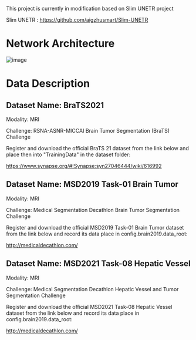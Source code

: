 This project is currently in modification based on Slim UNETR project

Slim UNETR : https://github.com/aigzhusmart/Slim-UNETR
# Network Architecture
![image](https://github.com/user-attachments/assets/f96934d6-52a5-4624-9bd0-73e5ba608102)
# Data Description
## Dataset Name: BraTS2021

Modality: MRI

Challenge: RSNA-ASNR-MICCAI Brain Tumor Segmentation (BraTS) Challenge

Register and download the official BraTS 21 dataset from the link below and place then into "TrainingData" in the dataset folder:

https://www.synapse.org/#!Synapse:syn27046444/wiki/616992

## Dataset Name: MSD2019 Task-01 Brain Tumor
Modality: MRI

Challenge: Medical Segmentation Decathlon Brain Tumor Segmentation Challenge

Register and download the official MSD2019 Task-01 Brain Tumor dataset from the link below and record its data place in config.brain2019.data_root:

http://medicaldecathlon.com/

## Dataset Name: MSD2021 Task-08 Hepatic Vessel
Modality: MRI

Challenge: Medical Segmentation Decathlon Hepatic Vessel and Tumor Segmentation Challenge

Register and download the official MSD2021 Task-08 Hepatic Vessel dataset from the link below and record its data place in config.brain2019.data_root:

http://medicaldecathlon.com/
